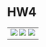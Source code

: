 <h1>HW4</h1>
<table>
  <tr>
      <td>
        <img src="HW4-1.jpg">
        <img src="HW4-2.jpg">
        <img src="HW4-3.jpg">
      </td>
  </tr>
